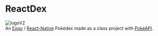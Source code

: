 # ReactDex
![logoV2](https://github.com/Yanis-A/reactdex/assets/96735435/f6fbda3e-6cb0-428c-b99b-d2b81b9b59ed)<br>
An [Expo](https://expo.dev/) / [React-Native](https://reactnative.dev/) Pokédex made as a class project with [PokéAPI](https://pokeapi.co/).
